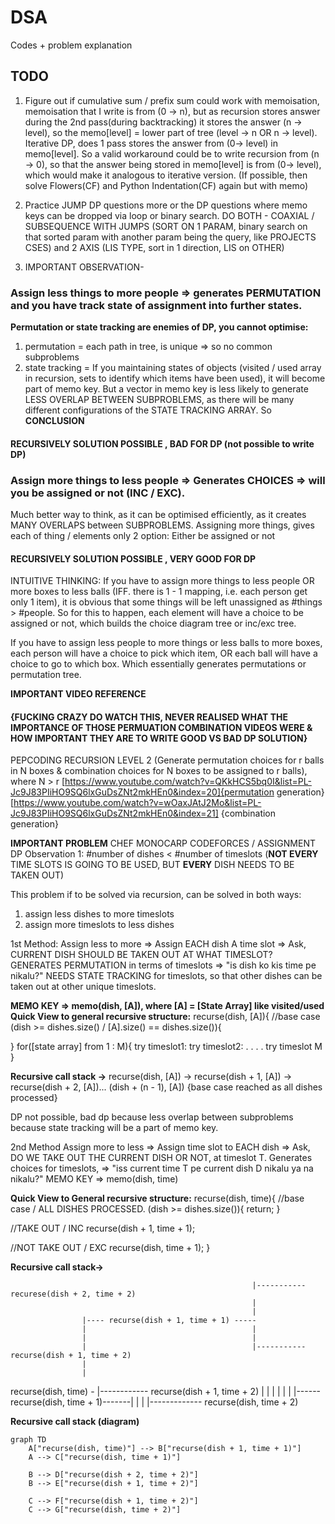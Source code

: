 # DSA
Codes + problem explanation

## TODO
1) Figure out if cumulative sum / prefix sum could work with memoisation, memoisation that I write is from (0 -> n), but as recursion stores answer during the 2nd pass(during backtracking) it stores the answer (n -> level), so the memo[level] = lower part of tree (level -> n OR n -> level). Iterative DP, does 1 pass stores the answer from (0-> level) in memo[level]. So a valid workaround could be to write recursion from (n -> 0), so that the answer being stored in memo[level] is from (0-> level), which would make it analogous to iterative version. (If possible, then solve Flowers(CF) and Python Indentation(CF) again but with memo)

2) Practice JUMP DP questions more or the DP questions where memo keys can be dropped via loop or binary search. DO BOTH - COAXIAL / SUBSEQUENCE WITH JUMPS (SORT ON 1 PARAM, binary search on that sorted param with another param being the query, like PROJECTS CSES) and 2 AXIS (LIS TYPE, sort in 1 direction, LIS on OTHER)

3) IMPORTANT OBSERVATION-
### Assign less things to more people => generates PERMUTATION and you have track state of assignment into further states.
**Permutation or state tracking are enemies of DP, you cannot optimise:**
1) permutation = each path in tree, is unique => so no common subproblems
2) state tracking = If you maintaining states of objects (visited / used array in recursion, sets to identify which items have been used), it will become part of memo key. But a vector in memo key is less likely to generate LESS OVERLAP BETWEEN SUBPROBLEMS, as there will be many different configurations of the STATE TRACKING ARRAY. So **CONCLUSION**
#### RECURSIVELY SOLUTION POSSIBLE , BAD FOR DP (not possible to write DP)

### Assign more things to less people => Generates CHOICES => will you be assigned or not (INC / EXC).
Much better way to think, as it can be optimised efficiently, as it creates MANY OVERLAPS between SUBPROBLEMS.
Assigning more things, gives each of thing / elements only 2 option: Either be assigned or not
#### RECURSIVELY SOLUTION POSSIBLE , VERY GOOD FOR DP

INTUITIVE THINKING: 
If you have to assign more things to less people OR more boxes to less balls (IFF. there is 1 - 1 mapping, i.e. each person get only 1 item), it is obvious that some things will be left unassigned as #things > #people. So for this to happen, each element will have a choice to be assigned or not, which builds the choice diagram tree or inc/exc tree.

If you have to assign less people to more things or less balls to more boxes, each person will have a choice to pick which item, OR each ball will have a choice to go to which box. Which essentially generates permutations or permutation tree.

**IMPORTANT VIDEO REFERENCE** 
#### {FUCKING CRAZY DO WATCH THIS, NEVER REALISED WHAT THE IMPORTANCE OF THOSE PERMUATION COMBINATION VIDEOS WERE & HOW IMPORTANT THEY ARE TO WRITE GOOD VS BAD DP SOLUTION}

PEPCODING RECURSION LEVEL 2 (Generate permutation choices for r balls in N boxes & combination choices for N boxes to be assigned to r balls), where N > r
[https://www.youtube.com/watch?v=QKkHCS5bq0I&list=PL-Jc9J83PIiHO9SQ6lxGuDsZNt2mkHEn0&index=20]{permutation generation}
[https://www.youtube.com/watch?v=wOaxJAtJ2Mo&list=PL-Jc9J83PIiHO9SQ6lxGuDsZNt2mkHEn0&index=21] {combination generation}


**IMPORTANT PROBLEM**
CHEF MONOCARP CODEFORCES / ASSIGNMENT DP 
Observation 1: #number of dishes < #number of timeslots
(**NOT EVERY** TIME SLOTS IS GOING TO BE USED, BUT **EVERY** DISH NEEDS TO BE TAKEN OUT)

This problem if to be solved via recursion, can be solved in both ways:
1) assign less dishes to more timeslots
2) assign more timeslots to less dishes

1st Method:
Assign less to more => Assign EACH dish A time slot => Ask, CURRENT DISH SHOULD BE TAKEN OUT AT WHAT TIMESLOT?
GENERATES PERMUTATION in terms of timeslots => "is dish ko kis time pe nikalu?"
NEEDS STATE TRACKING for timeslots, so that other dishes can be taken out at other unique timeslots.

**MEMO KEY => memo(dish, [A]), where [A] = [State Array] like visited/used**
**Quick View to general recursive structure:**
recurse(dish, [A]){
//base case
(dish >= dishes.size() / [A].size() == dishes.size()){
  
}
for([state array] from 1 : M){
  try timeslot1:
  try timeslot2:
  .
  .
  .
  .
  try timeslot M
}

**Recursive call stack ->**
recurse(dish, [A]) -> recurse(dish + 1, [A]) -> recurse(dish + 2, [A])... (dish + (n - 1), [A]) {base case reached as all dishes processed}

DP not possible, bad dp because less overlap between subproblems because state tracking will be a part of memo key.


2nd Method
Assign more to less => Assign time slot to EACH dish => Ask, DO WE TAKE OUT THE CURRENT DISH OR NOT, at timeslot T.
Generates choices for timeslots, => "iss current time T pe current dish D nikalu ya na nikalu?"
MEMO KEY => memo(dish, time)

**Quick View to General recursive structure:**
recurse(dish, time){
//base case / ALL DISHES PROCESSED.
(dish >= dishes.size()){
  return;
}

//TAKE OUT / INC
recurse(dish + 1, time + 1);

//NOT TAKE OUT / EXC
recurse(dish, time + 1);
}

**Recursive call stack->**


                                                          |----------- recurese(dish + 2, time + 2)
                                                          |
                                                          |
                    |---- recurse(dish + 1, time + 1) -----
                    |                                     |
                    |                                     |
                    |                                     |----------- recurse(dish + 1, time + 2)
                    |
                    |
recurse(dish, time) -                                    |------------ recurse(dish + 1, time + 2)
                    |                                    |
                    |                                    |
                    |                                    |
                    |------recurse(dish, time + 1)-------|
                                                         |
                                                         |
                                                         |------------- recurse(dish, time + 2)



**Recursive call stack (diagram)**

```mermaid
graph TD
    A["recurse(dish, time)"] --> B["recurse(dish + 1, time + 1)"]
    A --> C["recurse(dish, time + 1)"]

    B --> D["recurse(dish + 2, time + 2)"]
    B --> E["recurse(dish + 1, time + 2)"]

    C --> F["recurse(dish + 1, time + 2)"]
    C --> G["recurse(dish, time + 2)"]

                              







   



